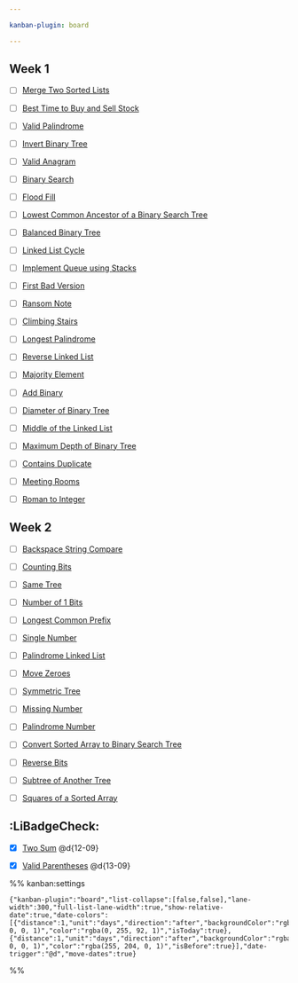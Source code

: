 ```yaml
---

kanban-plugin: board

---
```


## Week 1

- [ ] [Merge Two Sorted Lists](https://leetcode.com/problems/merge-two-sorted-lists)
- [ ] [Best Time to Buy and Sell Stock](https://leetcode.com/problems/best-time-to-buy-and-sell-stock)
- [ ] [Valid Palindrome](https://leetcode.com/problems/valid-palindrome)
- [ ] [Invert Binary Tree](https://leetcode.com/problems/invert-binary-tree)
- [ ] [Valid Anagram](https://leetcode.com/problems/valid-anagram)
- [ ] [Binary Search](https://leetcode.com/problems/binary-search)
- [ ] [Flood Fill](https://leetcode.com/problems/flood-fill)
- [ ] [Lowest Common Ancestor of a Binary Search Tree](https://leetcode.com/problems/lowest-common-ancestor-of-a-binary-search-tree)
- [ ] [Balanced Binary Tree](https://leetcode.com/problems/balanced-binary-tree)
- [ ] [Linked List Cycle](https://leetcode.com/problems/linked-list-cycle)
- [ ] [Implement Queue using Stacks](https://leetcode.com/problems/implement-queue-using-stacks)
- [ ] [First Bad Version](https://leetcode.com/problems/first-bad-version)
- [ ] [Ransom Note](https://leetcode.com/problems/ransom-note)
- [ ] [Climbing Stairs](https://leetcode.com/problems/climbing-stairs)
- [ ] [Longest Palindrome](https://leetcode.com/problems/longest-palindrome)
- [ ] [Reverse Linked List](https://leetcode.com/problems/reverse-linked-list)
- [ ] [Majority Element](https://leetcode.com/problems/majority-element)
- [ ] [Add Binary](https://leetcode.com/problems/add-binary)
- [ ] [Diameter of Binary Tree](https://leetcode.com/problems/diameter-of-binary-tree)
- [ ] [Middle of the Linked List](https://leetcode.com/problems/middle-of-the-linked-list)
- [ ] [Maximum Depth of Binary Tree](https://leetcode.com/problems/maximum-depth-of-binary-tree)
- [ ] [Contains Duplicate](https://leetcode.com/problems/contains-duplicate)
- [ ] [Meeting Rooms](https://leetcode.com/problems/meeting-rooms)
- [ ] [Roman to Integer](https://leetcode.com/problems/roman-to-integer)


## Week 2

- [ ] [Backspace String Compare](https://leetcode.com/problems/backspace-string-compare)
- [ ] [Counting Bits](https://leetcode.com/problems/counting-bits)
- [ ] [Same Tree](https://leetcode.com/problems/same-tree)
- [ ] [Number of 1 Bits](https://leetcode.com/problems/number-of-1-bits)
- [ ] [Longest Common Prefix](https://leetcode.com/problems/longest-common-prefix)
- [ ] [Single Number](https://leetcode.com/problems/single-number)
- [ ] [Palindrome Linked List](https://leetcode.com/problems/palindrome-linked-list)
- [ ] [Move Zeroes](https://leetcode.com/problems/move-zeroes)
- [ ] [Symmetric Tree](https://leetcode.com/problems/symmetric-tree)
- [ ] [Missing Number](https://leetcode.com/problems/missing-number)
- [ ] [Palindrome Number](https://leetcode.com/problems/palindrome-number)
- [ ] [Convert Sorted Array to Binary Search Tree](https://leetcode.com/problems/convert-sorted-array-to-binary-search-tree)
- [ ] [Reverse Bits](https://leetcode.com/problems/reverse-bits)
- [ ] [Subtree of Another Tree](https://leetcode.com/problems/subtree-of-another-tree)
- [ ] [Squares of a Sorted Array](https://leetcode.com/problems/squares-of-a-sorted-array)


## :LiBadgeCheck:

- [x] [Two Sum](https://leetcode.com/problems/two-sum) @d{12-09}
- [x] [Valid Parentheses](https://leetcode.com/problems/valid-parentheses) @d{13-09}




%% kanban:settings
```
{"kanban-plugin":"board","list-collapse":[false,false],"lane-width":300,"full-list-lane-width":true,"show-relative-date":true,"date-colors":[{"distance":1,"unit":"days","direction":"after","backgroundColor":"rgba(0, 0, 0, 1)","color":"rgba(0, 255, 92, 1)","isToday":true},{"distance":1,"unit":"days","direction":"after","backgroundColor":"rgba(0, 0, 0, 1)","color":"rgba(255, 204, 0, 1)","isBefore":true}],"date-trigger":"@d","move-dates":true}
```
%%